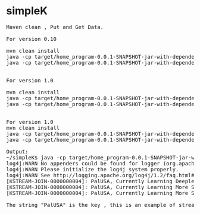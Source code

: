 # simpleK
<pre>
Maven clean , Put and Get Data.

For version 0.10

mvn clean install
java -cp target/home_program-0.0.1-SNAPSHOT-jar-with-dependencies.jar io.home.PutData
java -cp target/home_program-0.0.1-SNAPSHOT-jar-with-dependencies.jar io.home.GetData


For version 1.0

mvn clean install
java -cp target/home_program-0.0.1-SNAPSHOT-jar-with-dependencies.jar io.home.PutData
java -cp target/home_program-0.0.1-SNAPSHOT-jar-with-dependencies.jar io.home.GetData


For version 1.0
mvn clean install
java -cp target/home_program-0.0.1-SNAPSHOT-jar-with-dependencies.jar io.home.Person
java -cp target/home_program-0.0.1-SNAPSHOT-jar-with-dependencies.jar io.home.PersonStream

Output:
~/simpleK$ java -cp target/home_program-0.0.1-SNAPSHOT-jar-with-dependencies.jar io.home.PersonStream 
log4j:WARN No appenders could be found for logger (org.apache.kafka.streams.StreamsConfig).
log4j:WARN Please initialize the log4j system properly.
log4j:WARN See http://logging.apache.org/log4j/1.2/faq.html#noconfig for more info.
[KSTREAM-JOIN-0000000004]: PalUSA, Currently Learning Deeplearning
[KSTREAM-JOIN-0000000004]: PalUSA, Currently Learning More Stuff
[KSTREAM-JOIN-0000000004]: PalUSA, Currently Learning More Stuff

The string "PalUSA" is the key , this is an example of stream to ktable join.

</pre>
